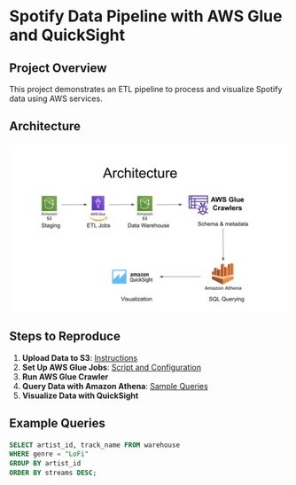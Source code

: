 # Spotify Data Pipeline with AWS Glue and QuickSight

## Project Overview
This project demonstrates an ETL pipeline to process and visualize Spotify data using AWS services.

## Architecture
![Architecture Diagram](architecture/Architecture.png)

## Steps to Reproduce
1. **Upload Data to S3**: [Instructions](docs/s3_bucket_structure.md)
2. **Set Up AWS Glue Jobs**: [Script and Configuration](glue_jobs/)
3. **Run AWS Glue Crawler**
4. **Query Data with Amazon Athena**: [Sample Queries](athena_queries/sample_query.sql)
5. **Visualize Data with QuickSight**


## Example Queries
```sql
SELECT artist_id, track_name FROM warehouse
WHERE genre = "LoFi"
GROUP BY artist_id
ORDER BY streams DESC;
